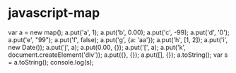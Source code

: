 # javascript-map
var a = new map();
a.put('a', 1);
a.put('b', 0.00);
a.put('c', -99);
a.put('d', '0');
a.put('e', "99");
a.put('f', false);
a.put('g', {a: 'aa'});
a.put('h', [1, 2]);
a.put('i', new Date());
a.put('j', a);
a.put(0.00, {});
a.put('[', a);
a.put('k', document.createElement('div'));
a.put({}, {});
a.put([], {});
a.toString();
var s = a.toString();
console.log(s);
